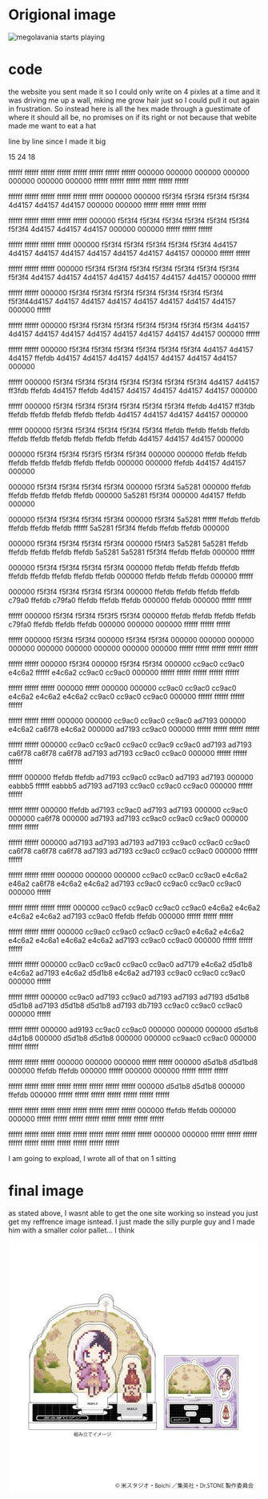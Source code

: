 # Origional image

![megolavania starts playing](Pov_sans.png)

# code

the website you sent made it so I could only write on 4 pixles at a time and it was driving me up a wall, mking me grow hair just so I could pull it out again in frustration. So instead here is all the hex made through a guestimate of where it should all be, no promises on if its right or not because that webite made me want to eat a hat

line by line since I made it big

15 24 18

ffffff ffffff ffffff ffffff ffffff ffffff ffffff ffffff 000000 000000 000000 000000 000000 000000 000000 ffffff ffffff ffffff ffffff ffffff ffffff

ffffff ffffff ffffff ffffff ffffff ffffff 000000 000000 f5f3f4 f5f3f4 f5f3f4 f5f3f4 4d4157 4d4157 4d4157 000000 000000 ffffff ffffff ffffff ffffff

ffffff ffffff ffffff ffffff ffffff 000000 f5f3f4 f5f3f4 f5f3f4 f5f3f4 f5f3f4 f5f3f4 f5f3f4 4d4157 4d4157 4d4157 000000 000000 ffffff ffffff ffffff

ffffff ffffff ffffff ffffff 000000 f5f3f4 f5f3f4 f5f3f4 f5f3f4 f5f3f4 4d4157 4d4157 4d4157 4d4157 4d4157 4d4157 4d4157 4d4157 000000 ffffff ffffff

ffffff ffffff ffffff 000000 f5f3f4 f5f3f4 f5f3f4 f5f3f4 f5f3f4 f5f3f4 f5f3f4 f5f3f4 4d4157 4d4157 4d4157 4d4157 4d4157 4d4157 4d4157 000000 ffffff

ffffff ffffff 000000 f5f3f4 f5f3f4 f5f3f4 f5f3f4 f5f3f4 f5f3f4 f5f3f4 f5f3f44d4157 4d4157 4d4157 4d4157 4d4157 4d4157 4d4157 4d4157 000000 ffffff

ffffff ffffff 000000 f5f3f4 f5f3f4 f5f3f4 f5f3f4 f5f3f4 f5f3f4 f5f3f4 4d4157 4d4157 4d4157 4d4157 4d4157 4d4157 4d4157 4d4157 4d4157 000000 ffffff

ffffff ffffff 000000 f5f3f4 f5f3f4 f5f3f4 f5f3f4 f5f3f4 f5f3f4 4d4157 4d4157 4d4157 ffefdb 4d4157 4d4157 4d4157 4d4157 4d4157 4d4157 4d4157 000000

ffffff 000000 f5f3f4 f5f3f4 f5f3f4 f5f3f4 f5f3f4 f5f3f4 f5f3f4 4d4157 4d4157 ff3fdb ffefdb 4d4157 ffefdb 4d4157 4d4157 4d4157 4d4157 4d4157 000000

ffffff 000000 f5f3f4 f5f3f4 f5f3f4 f5f3f4 f5f3f4 f5f3f4 ffefdb 4d4157 ff3fdb ffefdb ffefdb ffefdb ffefdb ffefdb 4d4157 4d4157 4d4157 4d4157 000000

ffffff 000000 f5f3f4 f5f3f4 f5f3f4 f5f3f4 f5f3f4 ffefdb ffefdb ffefdb ffefdb ffefdb ffefdb ffefdb ffefdb ffefdb ffefdb 4d4157 4d4157 4d4157 000000

000000 f5f3f4 f5f3f4 f5f3f5 f5f3f4 f5f3f4 000000 000000 ffefdb ffefdb ffefdb ffefdb ffefdb ffefdb ffefdb 000000 000000 ffefdb 4d4157 4d4157 000000

000000 f5f3f4 f5f3f4 f5f3f4 f5f3f4 000000 f5f3f4 5a5281 000000 ffefdb ffefdb ffefdb ffefdb ffefdb 000000 5a5281 f5f3f4  000000 4d4157 ffefdb 000000

000000 f5f3f4 f5f3f4 f5f3f4 f5f3f4 000000 f5f3f4 5a5281 ffffff ffefdb ffefdb ffefdb ffefdb ffefdb ffffff 5a5281 f5f3f4 ffefdb ffefdb ffefdb 000000 

000000 f5f3f4 f5f3f4 f5f3f4 f5f3f4 000000 f5f4f3 5a5281 5a5281 ffefdb ffefdb ffefdb ffefdb ffefdb 5a5281 5a5281 f5f3f4 ffefdb ffefdb 000000 ffffff

000000 f5f3f4 f5f3f4 f5f3f4 f5f3f4 000000 ffefdb ffefdb ffefdb ffefdb ffefdb ffefdb ffefdb ffefdb ffefdb 000000 ffefdb ffefdb ffefdb 000000 ffffff

000000 f5f3f4 f5f3f4 f5f3f4 f5f3f4 000000 ffefdb ffefdb ffefdb ffefdb c79a0 ffefdb c79fa0 ffefdb ffefdb ffefdb 000000 ffefdb 000000 ffffff ffffff

ffffff 000000 f5f3f4 f5f3f4 f5f3f5 f5f3f4 000000 ffefdb ffefdb ffefdb ffefdb c79fa0 ffefdb ffefdb ffefdb 000000 000000 000000 ffffff ffffff ffffff

ffffff 000000 f5f3f4 f5f3f4 000000 f5f3f4 f5f3f4 000000 000000 000000 000000 000000 000000 000000 000000 000000 ffffff ffffff ffffff ffffff ffffff

ffffff ffffff 000000 f5f3f4 000000 f5f3f4 f5f3f4 000000 cc9ac0 cc9ac0 e4c6a2 ffffff e4c6a2 cc9ac0 cc9ac0 000000 ffffff ffffff ffffff ffffff ffffff

ffffff ffffff ffffff 000000 ffffff 000000 000000 cc9ac0 cc9ac0 cc9ac0 e4c6a2 e4c6a2 e4c6a2 cc9ac0 cc9ac0 cc9ac0 000000 ffffff ffffff ffffff ffffff

ffffff ffffff ffffff 000000 000000 cc9ac0 cc9ac0 cc9ac0 ad7193 000000 e4c6a2 ca6f78 e4c6a2 000000 ad7193 cc9ac0 000000 ffffff ffffff ffffff ffffff

ffffff ffffff 000000 cc9ac0 cc9ac0 cc9ac0 cc9ac9 cc9ac0 ad7193 ad7193 ca6f78 ca6f78 ca6f78 ad7193 ad7193 cc9ac0 cc9ac0 000000 ffffff ffffff ffffff

ffffff 000000 ffefdb ffefdb ad7193 cc9ac0 cc9ac0 ad7193 ad7193 000000 eabbb5 ffffff eabbb5 ad7193 ad7193 cc9ac0 cc9ac0 cc9ac0 000000 ffffff ffffff

ffffff ffffff 000000 ffefdb ad7193 cc9ac0 ad7193 ad7193 000000 cc9ac0 000000 ca6f78 000000 ad7193 ad7193 cc9ac0 cc9ac0 cc9ac0 000000 ffffff ffffff

ffffff ffffff 000000 ad7193 ad7193 ad7193 ad7193 cc9ac0 cc9ac0 cc9ac0 ca6f78 ca6f78 ca6f78 ad7193 ad7193 cc9ac0 cc9ac0 cc9ac0 000000 ffffff ffffff

ffffff ffffff ffffff 000000 000000 000000 cc9ac0 cc9ac0 cc9ac0 e4c6a2 e46a2 ca6f78 e4c6a2 e4c6a2 ad7193 cc9ac0 cc9ac0 cc9ac0 cc9ac0 000000 ffffff

ffffff ffffff ffffff ffffff 000000 cc9ac0 cc9ac0 cc9ac0 cc9ac0 e4c6a2 e4c6a2 e4c6a2 e4c6a2 ad7193 cc9ac0 ffefdb ffefdb 000000 ffffff ffffff ffffff

ffffff ffffff ffffff 000000 cc9ac0 cc9ac0 cc9ac0 cc9ac0 e4c6a2 e4c6a2 e4c6a2 e4c6a1 e4c6a2 e4c6a2 ad7193 cc9ac0 cc9ac0 000000 ffffff ffffff ffffff

ffffff ffffff 000000 cc9ac0 cc9ac0 cc9ac0 cc9ac0 ad7179 e4c6a2 d5d1b8 e4c6a2 ad7193 e4c6a2 d5d1b8 e4c6a2 ad7193 cc9ac0 cc9ac0 cc9ac0 000000 ffffff

ffffff ffffff 000000 cc9ac0 ad7193 cc9ac0 ad7193 ad7193 ad7193 d5d1b8 d5d1b8 ad7193 d5d1b8 d5d1b8 ad7193 db7193 cc9ac0 cc9ac0 cc9ac0 000000 ffffff

ffffff ffffff 000000 ad9193 cc9ac0 cc9ac0 000000 000000 000000 d5d1b8 d4d1b8 000000 d5d1b8 d5d1b8 000000 000000 cc9aac0 cc9ac0 000000 ffffff ffffff

ffffff ffffff ffffff 000000 000000 000000 ffffff ffffff 000000 d5d1b8 d5d1bd8 000000 ffefdb ffefdb 000000 ffffff 000000 000000 ffffff ffffff ffffff

ffffff ffffff ffffff ffffff ffffff ffffff ffffff ffffff 000000 d5d1b8 d5d1b8 000000 ffefdb 000000 ffffff ffffff ffffff ffffff ffffff ffffff ffffff

ffffff ffffff ffffff ffffff ffffff ffffff ffffff ffffff 000000 ffefdb ffefdb 000000 000000 ffffff ffffff ffffff ffffff ffffff ffffff ffffff ffffff

ffffff ffffff ffffff ffffff ffffff ffffff ffffff ffffff ffffff 000000 000000 ffffff ffffff ffffff ffffff ffffff ffffff ffffff ffffff ffffff ffffff

I am going to expload, I wrote all of that on 1 sitting

# final image

as stated above, I wasnt able to get the one site working so instead you just get my reffrence image isntead. I just made the silly purple guy and I made him with a smaller color pallet... I think

![Asagiri Gen](Pixle_Gen.jpg)
